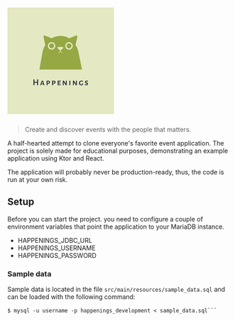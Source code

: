 # ![Happenings Logo](media/logo.png)

> Create and discover events with the people that matters.

A half-hearted attempt to clone everyone's favorite event application. The
project is solely made for educational purposes, demonstrating an example
application using Ktor and React.

The application will probably never be production-ready, thus, the code is run
at your own risk.

## Setup
Before you can start the project. you need to configure a couple of environment
variables that point the application to your MariaDB instance.

- HAPPENINGS_JDBC_URL
- HAPPENINGS_USERNAME
- HAPPENINGS_PASSWORD

### Sample data
Sample data is located in the file `src/main/resources/sample_data.sql` and can
be loaded with the following command:
```
$ mysql -u username -p happenings_development < sample_data.sql```